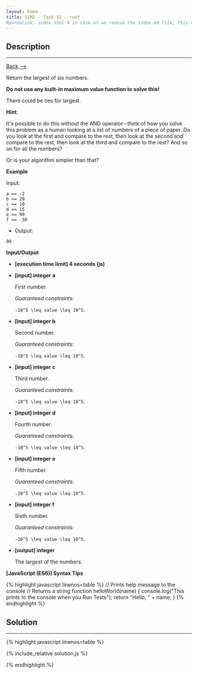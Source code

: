 ```yaml
---
layout: home
title: S1M2 - Task 15 - rust
#permalink: index.html # in case of we remove the index.md file, this doc will be the index page
---
```


<div class="row">
<div class="columnStmt" markdown="1">

## Description
------

[Back --> ](../README.md) 

Return the largest of six numbers.

**Do not use any built-in maximum value function to solve this!**

There could be ties for largest.

**Hint**:

It's possible to do this without the AND operator--think of how you solve this problem as a human looking at a list of numbers of a piece of paper. Do you look at the first and compare to the rest, then look at the second and compare to the rest, then look at the third and compare to the rest? And so on for all the numbers?

Or is your algorithm simpler than that?

**Example**

Input:
```
a == -2
b == 20
c == 10
d == 15
e == 99
f == -30
```
-   Output:
```
99
```

**Input/Output**

* **[execution time limit] 4 seconds (js)**

* **[input] integer a**

    First number.

    *Guaranteed constraints:*

    <code type='math/tex'>-10^5 \leq value \leq 10^5</code>.

* **[input] integer b**

    Second number.

    *Guaranteed constraints:*

    <code type='math/tex'>-10^5 \leq value \leq 10^5</code>.

* **[input] integer c**

    Third number.

    *Guaranteed constraints:*

    <code type='math/tex'>-10^5 \leq value \leq 10^5</code>.

* **[input] integer d**

    Fourth number.

    *Guaranteed constraints:*

    <code type='math/tex'>-10^5 \leq value \leq 10^5</code>.

* **[input] integer e**

    Fifth number.

    *Guaranteed constraints:*

    <code type='math/tex'>-10^5 \leq value \leq 10^5</code>.

* **[input] integer f**

    Sixth number.

    *Guaranteed constraints:*

    <code type='math/tex'>-10^5 \leq value \leq 10^5</code>.

* **[output] integer**

    The largest of the numbers.

**[JavaScript (ES6)] Syntax Tips**

{% highlight javascript linenos=table %}
// Prints help message to the console
// Returns a string
function helloWorld(name) {
    console.log("This prints to the console when you Run Tests");
    return "Hello, " + name;
}
{% endhighlight %}

</div>
<div class="columnSol" markdown="1">

## Solution
------

{% highlight javascript linenos=table %}

{% include_relative solution.js %}

{% endhighlight %}

</div>
</div>